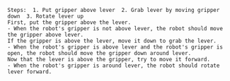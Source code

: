 
    Steps:  1. Put gripper above lever  2. Grab lever by moving gripper down  3. Rotate lever up
    First, put the gripper above the lever.
    - When the robot's gripper is not above lever, the robot should move the gripper above lever.
    If the gripper is above the lever, move it down to grab the lever.
    - When the robot's gripper is above lever and the robot's gripper is open, the robot should move the gripper down around lever.
    Now that the lever is above the gripper, try to move it forward.
    - When the robot's gripper is around lever, the robot should rotate lever forward.
















































































































































































































































































































































































































































